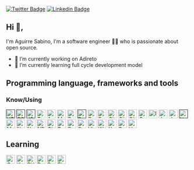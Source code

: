 [![Twitter Badge](https://img.shields.io/badge/-@aguirresabino-1ca0f1?style=flat-square&labelColor=1ca0f1&logo=twitter&logoColor=white&link=https://twitter.com/aguirresabino)](https://twitter.com/aguirresabino) [![Linkedin Badge](https://img.shields.io/badge/-aguirresabino-blue?style=flat-square&logo=Linkedin&logoColor=white&link=https://www.linkedin.com/in/aguirresabino/)](https://www.linkedin.com/in/aguirresabino/)

## Hi 👋, 
I'm Aguirre Sabino, I'm a software engineer 👨‍💻 who is passionate about open source.

- 🔭 I’m currently working on Adireto
- 🌱 I’m currently learning full cycle development model

## Programming language, frameworks and tools

### Know/Using

[<img src="https://i.imgur.com/PlV6Sua.png" alt="HTML5" width="24">]()
[<img src="https://i.imgur.com/GID3ieB.png" alt="CSS" width="24">]()
[<img src="https://i.imgur.com/WNuhhQb.png" alt="JS" width="24">]()
[<img src="https://i.imgur.com/xaEzNyf.png" alt="Typescript" width="24">](https://www.typescriptlang.org/)
[<img src="https://i.imgur.com/jS1bn1e.png" alt="Angular" width="24">](https://angular.io/)
[<img src="https://i.imgur.com/40npomR.jpg" alt="Materialize CSS" width="24">](https://materializecss.com/)
[<img src="https://i.imgur.com/8e42Ugi.png" alt="Bootstrap" width="24">](https://getbootstrap.com/) 
[<img src="https://i.imgur.com/SMtbhxU.png" alt="Bash" width="24">]() 
[<img src="https://i.imgur.com/BxcFUlR.png" alt="Docker" width="24">](https://hub.docker.com/u/aguirresabino) 
[<img src="https://i.imgur.com/0IFYzrq.png" alt="Express" width="24">](https://expressjs.com/) 
[<img src="https://i.imgur.com/J6yfdyQ.png" alt="Git" width="24">](https://git-scm.com/)
[<img src="https://i.imgur.com/2GzTX7r.png" alt="GitHub" width="24">](https://github.com/aguirresabino)
[<img src="https://i.imgur.com/9gMn8DY.png" alt="GitLab" width="24">](https://gitlab.com/aguirresabino)
[<img src="https://i.imgur.com/FZdzXca.png" alt="GraphQL" width="24">](https://graphql.org/)
[<img src="https://i.imgur.com/ivdERuh.png" alt="Intellij IDEA" width="24">](https://www.jetbrains.com/idea/)
[<img src="https://i.imgur.com/7kdJBwP.png" alt="Java" width="24">](https://www.java.com/)
[<img src="https://i.imgur.com/TdyXb4e.png" alt="Jest" width="24">](https://jestjs.io/)
[<img src="https://i.imgur.com/H1ULAiZ.png" alt="Linux" width="24">]()
[<img src="https://i.imgur.com/JsppkaK.png" alt="MongoDB" width="24">](https://www.mongodb.com/)
[<img src="https://i.imgur.com/jSXcDVP.png" alt="NestJS" width="24">](https://nestjs.com/)
[<img src="https://i.imgur.com/g2gamql.png" alt="NodeJS" width="24">](https://nodejs.org/)
[<img src="https://i.imgur.com/5BjiB59.png" alt="NPM" width="24">](https://www.npmjs.com/~aguirresabino)
[<img src="https://i.imgur.com/a0Ui05W.png" alt="Oh My Zsh" width="24">](https://ohmyz.sh/)
[<img src="https://i.imgur.com/lDTyjLG.png" alt="PostgresSQL" width="24">](https://www.postgresql.org/)
[<img src="https://i.imgur.com/K6RsiKi.png" alt="Redis" width="24">](https://redis.io/)
[<img src="https://i.imgur.com/crF7nXv.png" alt="Spring" width="24">](https://spring.io/)
[<img src="https://i.imgur.com/3Q43tkP.png" alt="Visual Studio Code" width="24">](https://code.visualstudio.com/)
[<img src="https://i.imgur.com/Msn69QK.png" alt="Webstorm" width="24">](https://www.jetbrains.com/webstorm/)
[<img src="https://i.imgur.com/dQOij9i.png" alt="Yarn" width="24">](https://yarnpkg.com/)
[<img src="https://i.imgur.com/YCj9DaZ.png" alt="RabbitMQ" width="24">](https://www.rabbitmq.com/)
[<img src="https://i.imgur.com/QzjZWpd.png" alt="Heroku" width="24">](https://www.heroku.com/)

## Learning

[<img src="https://i.imgur.com/pFVIuQ9.png" alt="Go" width="24">](https://golang.org/)
[<img src="https://i.imgur.com/9Ft20Mq.png" alt="Kubernets" width="24">](https://kubernetes.io/)
[<img src="https://i.imgur.com/FHSYgif.png" alt="PHP" width="24">](https://www.php.net/)
[<img src="https://i.imgur.com/RpOq7fq.png" alt="ReactJS" width="24">](https://reactjs.org/)
[<img src="https://i.imgur.com/O6yeX8t.png" alt="Prometheus" width="24">](https://prometheus.io/)
[<img src="https://i.imgur.com/IWouopb.png" alt="Elastic Stack" width="24">](https://www.elastic.co/elastic-stack)

